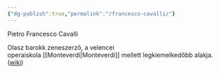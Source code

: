 ```yaml
---
{"dg-publish":true,"permalink":"/francesco-cavalli/"}
---
```


Pietro Francesco Cavalli

Olasz barokk zeneszerző, a velencei operaiskola [[Monteverdi\|Monteverdi]] mellett legkiemelkedőbb alakja. ([wiki](https://www.wikiwand.com/hu/Francesco_Cavalli))
